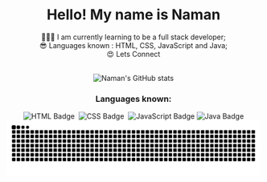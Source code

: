 <div align="center">
  <h1>Hello! My name is Naman</h1>
👩🏽‍💻 I am currently learning to be a full stack developer;<br>
😎 Languages known : HTML, CSS, JavaScript and Java;<br>
😍 Lets Connect
<br><br>
</div>


<div align="center">

  ![Naman's GitHub stats](https://github-readme-stats.vercel.app/api?username=NamanRaii24&show_icons=true&theme=radical)
  <h3>Languages known:</h3>
  <img src="https://img.shields.io/badge/-HTML-0D1117?style=for-the-badge&logo=html5&logoColor=E34F26" alt="HTML Badge">&nbsp;
  <img src="https://img.shields.io/badge/-CSS-0D1117?style=for-the-badge&logo=css3&logoColor=1572B6" alt="CSS Badge">&nbsp;
  <img src="https://img.shields.io/badge/-JavaScript-0D1117?style=for-the-badge&logo=javascript&logoColor=F7DF1E" alt="JavaScript Badge">
  <img src="https://img.shields.io/badge/Java-%23ED8B00.svg?logo=openjdk&logoColor=white" alt="Java Badge">
</div>



<picture align="center">
  <source media="(prefers-color-scheme: dark)" srcset="https://raw.githubusercontent.com/NamanRaii24/NamanRaii24/output/github-contribution-grid-snake-dark.svg">
  <source media="(prefers-color-scheme: light)" srcset="https://raw.githubusercontent.com/NamanRaii24/NamanRaii24/output/github-contribution-grid-snake.svg">
  <img align="center" alt="github contribution grid snake animation" src="https://raw.githubusercontent.com/NamanRaii24/NamanRaii24/output/github-contribution-grid-snake.svg">
</picture>


